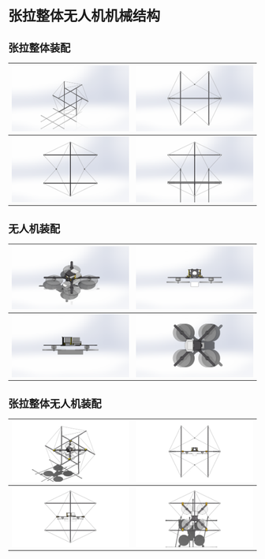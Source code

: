 # 张拉整体无人机机械结构

## 张拉整体装配

| ![](./image/张拉整体装配.PNG)  | ![](./image/张拉整体装配-前.PNG) |
| :------------------------------------: | :------------------------------------: |
| ![](./image/张拉整体装配-右.PNG) | ![](./image/张拉整体装配-上.PNG) |

## 无人机装配

| ![](./image/飞控核心装配.PNG)    | ![](./image/飞控核心装配-前.PNG) |
| :------------------------------------: | :------------------------------------: |
| ![](./image/飞控核心装配-右.PNG) | ![](./image/飞控核心装配-上.PNG) |

## 张拉整体无人机装配

| ![](./image/张拉整体无人机装配.PNG)    | ![](./image/张拉整体无人机装配-前.PNG) |
| :------------------------------------: | :------------------------------------: |
| ![](./image/张拉整体无人机装配-右.PNG) | ![](./image/张拉整体无人机装配-上.PNG) |
